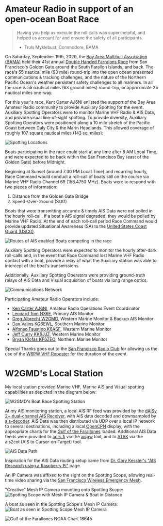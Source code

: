 # Amateur Radio in support of an open-ocean Boat Race

> Having you help us execute the roll calls was super-helpful, and helped us 
> account for and ensure the safety of all participants.
> - Truls Myklebust, Commodore, BAMA

On Saturday, September 19th, 2020, the [Bay Area Multihull 
Association (BAMA)](https://wp.sfbama.org/) held their 41st annual [Double Handed Farralons Race](https://jibeset.net/show.php?RR=BAMA_T008416095&DOC=nr&TYP=pdf) 
from San Francisco's Golden Gate around the South Farallon Islands, and back. 
The race's 55 nautical mile (63 mile) round-trip into the open ocean presented 
communications & tracking challenges, and the nature of the Northern Pacific 
Ocean's weather persistent safety challenges to all mariners. In all the race 
is 55 nautical miles (63 ground miles) round-trip, or approximate 25 nautical 
miles one-way.

For this year's race, Kent Carter AJ6NI enlisted the support of the Bay Area 
Amateur Radio community to provide Auxiliary Spotting for the event. Auxiliary 
Spotting Operators were to monitor Marine VHF Radio & AIS Data, and provide 
visual line-of-sight spotting. To provide diversity, Auxiliary Spotting 
Operators were positioned along a 10 mile stretch of the Pacific Coast between 
Daly City & the Marin Headlands. This allowed coverage of roughly 107 square 
nautical miles (143 sq. miles):

![Spotting Locations](img/boat_race/spotting_locations2-50.png)

Boats participating in the race could start at any time after 8 AM Local Time,
and were expected to be back within the San Francisco Bay (east of the Golden 
Gate) before Midnight.

Beginning at Sunset (around 7:30 PM Local Time) and recurring hourly, Race 
Command would conduct a roll-call of boats still on the course via Marine VHF 
Radio Channel 69 (156.4750 MHz). Boats were to  respond with two pieces of 
information:

1. Distance from the Golden Gate Bridge
2. Speed-Over-Ground (SOG)

Boats that were transmitting accurate & timely AIS Data were not polled in the 
hourly roll-call. If a boat's AIS signal degraded, they would be polled by 
Marine VHF Radio. At the end of each roll-call period Race Command would 
provide updated Situational Awareness (SA) to the [United States Coast Guard (USCG)](https://www.uscg.mil).

![Routes of AIS enabled Boats competing in the race](img/boat_race/race_paths-25.png)

Auxiliary Spotting Operators were expected to monitor the hourly after-dark 
roll-calls and, in the event that Race Command lost Marine VHF Radio 
contact with a boat, provide a relay of what the Auxiliary station was able to 
intercept of the boat's transmissions. 

Additionally, Auxiliary Spotting Operators were providing ground-truth relays 
of AIS Data and Visual acquisition of boats via long range optics. 

![Communications Network](img/boat_race/communications_network.png)

Participating Amateur Radio Operators include:

* [Ken Carter AJ6NI](https://www.qrz.com/db/AJ6NI), Amateur Radio Operations Event Coordinator
* [Leonard Tom NX6E](https://www.qrz.com/db/NX6E), Primary AIS Monitor
* [Greg Albrecht W2GMD](https://ampledata.org), Western Marine Monitor & Backup AIS Monitor
* [Dan Valins KG6EWL](https://www.qrz.com/db/KG6EWL), Southern Marine Monitor
* [Alfonso Faustino K6ASF](https://www.qrz.com/db/K6ASF), Western Marine Monitor
* [Jeff Curry KK6JJZ](https://www.qrz.com/db/KK6JJZ), Western Marine Monitor
* [Bryan Klofas KF6ZEO](https://www.qrz.com/db/KF6ZEO), Northern Marine Monitor

Special Thanks goes out to the [San Francisco Radio Club](https://www.sfarc.org/) for allowing us the use 
of the [W6PW VHF Repeater](https://www.sfarc.org/repeaters--nets.html) for the duration of the event.

# W2GMD's Local Station

My local station provided Marine VHF, Marine AIS and Visual spotting capabilities 
as depicted in the diagram below:

![W2GMD's Boat Race Spotting Station](img/boat_race/station-25.jpg)

At my AIS monitoring station, a local AIS RF feed was provided by the 
[dAISy 2+ dual-channel AIS Receiver](https://wegmatt.com/), with AIS data decoded 
and downsampled by [ais-decoder](https://www.aishub.net/ais-dispatcher). AIS Data 
was then distributed via UDP over a local IP network to several destinations, 
including a local [OpenCPN](https://opencpn.org/) display, with the appropriate 
charts for the [Gulf of the Farallones](https://www.charts.noaa.gov/OnLineViewer/18645.shtml) 
loaded. Additional AIS Data feeds were provided to [aprs.fi](https://aprs.fi) via the 
[aisgw](https://github.com/ampledata/aisgw) tool, and to [ATAK](https://www.civtak.org/) 
via the ais2cot (AIS to Cursor-on-Target) tool.

![AIS Data Path](img/boat_race/data_path.png)

Inspiration for the AIS Data routing setup came from 
[Dr. Gary Kessler's "AIS Research using a Raspberry Pi"](https://www.garykessler.net/library/ais_pi.html) page.

An IP Camera was affixed to the sight on the Spotting Scope, allowing real-time 
video sharing via the [San Francisco Wireless Emergency Mesh](https://sfwem.net).

"Creative" Mesh IP Camera mounting onto Spotting Scope:
![Spotting Scope with Mesh IP Camera & Boat in Distance](img/boat_race/scope_and_boat-10.jpg)

A boat as seen in the Spotting Scope's Mesh IP Camera:
![Boat as seen in Spotting Scope Mesh IP Camera](img/boat_race/boat_in_scope-25.png)


![Gulf of the Farallones NOAA Chart 18645](img/boat_race/chart_18645-10.png)
